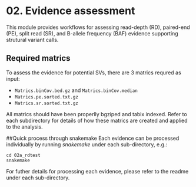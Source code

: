 # 02. Evidence assessment

This module provides workflows for assessing read-depth (RD), paired-end (PE),
split read (SR), and B-allele frequency (BAF) evidence supporting strutural
variant calls.

## Required matrics
To assess the evidence for potential SVs, there are 3 matrics requred as input:
* `Matrics.binCov.bed.gz` and `Matrics.binCov.median`
* `Matrics.pe.sorted.txt.gz`
* `Matrics.sr.sorted.txt.gz`

All matrics should have been properlly bgziped and tabix indexed. Refer to each subdirectory for details of how these matrics are created and applied to the analysis.

##Quick process through snakemake
Each evidence can be processed individually by running *snakemake* under each sub-directory, e.g.:
```
cd 02a_rdtest
snakemake
```

For futher details for processing each evidence, please refer to the readme under each sub-directory.
